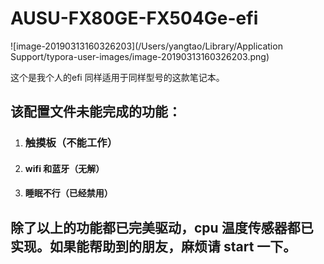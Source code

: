 # AUSU-FX80GE-FX504Ge-efi



![image-20190313160326203](/Users/yangtao/Library/Application Support/typora-user-images/image-20190313160326203.png)

这个是我个人的efi 同样适用于同样型号的这款笔记本。

## 该配置文件未能完成的功能：

1. ### 触摸板（不能工作）

2. #### wifi 和蓝牙（无解）

3. #### 睡眠不行（已经禁用）

## 除了以上的功能都已完美驱动，cpu 温度传感器都已实现。如果能帮助到的朋友，麻烦请 start 一下。

